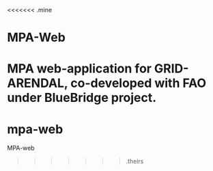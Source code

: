 <<<<<<< .mine
# MPA-Web

MPA web-application for GRID-ARENDAL, co-developed with FAO under BlueBridge project.
=======
# mpa-web
MPA-web

>>>>>>> .theirs
